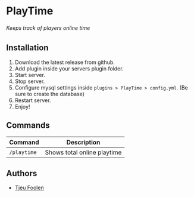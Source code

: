 # PlayTime
###### Keeps track of players online time

## Installation
1. Download the latest release from github.
2. Add plugin inside your servers plugin folder.
3. Start server.
4. Stop server.
5. Configure mysql settings inside `plugins > PlayTime > config.yml`. (Be sure to create the database)
6. Restart server.
7. Enjoy!

## Commands
| Command     | Description                  |
|-------------|------------------------------|
| `/playtime` | Shows total online playtime| |

## Authors
- [Tjeu Foolen](https://github.com/tjeufoolen/)